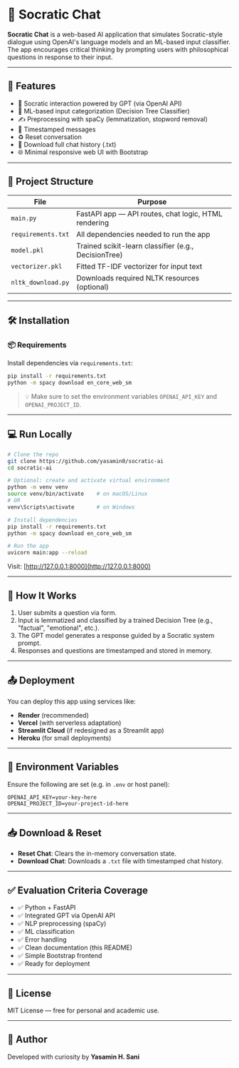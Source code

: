 # 🧠 Socratic Chat

**Socratic Chat** is a web-based AI application that simulates Socratic-style dialogue using OpenAI's language models and an ML-based input classifier. The app encourages critical thinking by prompting users with philosophical questions in response to their input.

---

## 🚀 Features

- 🔁 Socratic interaction powered by GPT (via OpenAI API)
- 🧠 ML-based input categorization (Decision Tree Classifier)
- ✍️ Preprocessing with spaCy (lemmatization, stopword removal)
- 📅 Timestamped messages
- ♻️ Reset conversation
- 📄 Download full chat history (.txt)
- 🌐 Minimal responsive web UI with Bootstrap

---

## 📁 Project Structure

| File               | Purpose                                              |
| ------------------ | ---------------------------------------------------- |
| `main.py`          | FastAPI app — API routes, chat logic, HTML rendering |
| `requirements.txt` | All dependencies needed to run the app               |
| `model.pkl`        | Trained scikit-learn classifier (e.g., DecisionTree) |
| `vectorizer.pkl`   | Fitted TF-IDF vectorizer for input text              |
| `nltk_download.py` | Downloads required NLTK resources (optional)         |

---

## 🛠️ Installation

### 📦 Requirements

Install dependencies via `requirements.txt`:

```bash
pip install -r requirements.txt
python -m spacy download en_core_web_sm
```

> 💡 Make sure to set the environment variables `OPENAI_API_KEY` and `OPENAI_PROJECT_ID`.

---

## 💻 Run Locally

```bash
# Clone the repo
git clone https://github.com/yasamin0/socratic-ai
cd socratic-ai

# Optional: create and activate virtual environment
python -m venv venv
source venv/bin/activate    # on macOS/Linux
# OR
venv\Scripts\activate       # on Windows

# Install dependencies
pip install -r requirements.txt
python -m spacy download en_core_web_sm

# Run the app
uvicorn main:app --reload
```

Visit: [http://127.0.0.1:8000](http://127.0.0.1:8000)

---

## 🧠 How It Works

1. User submits a question via form.
2. Input is lemmatized and classified by a trained Decision Tree (e.g., "factual", "emotional", etc.).
3. The GPT model generates a response guided by a Socratic system prompt.
4. Responses and questions are timestamped and stored in memory.

---

## 📤 Deployment

You can deploy this app using services like:

- **Render** (recommended)
- **Vercel** (with serverless adaptation)
- **Streamlit Cloud** (if redesigned as a Streamlit app)
- **Heroku** (for small deployments)

---

## 📑 Environment Variables

Ensure the following are set (e.g. in `.env` or host panel):

```env
OPENAI_API_KEY=your-key-here
OPENAI_PROJECT_ID=your-project-id-here
```

---

## 📥 Download & Reset

- **Reset Chat**: Clears the in-memory conversation state.
- **Download Chat**: Downloads a `.txt` file with timestamped chat history.

---

## ✅ Evaluation Criteria Coverage

- ✅ Python + FastAPI
- ✅ Integrated GPT via OpenAI API
- ✅ NLP preprocessing (spaCy)
- ✅ ML classification
- ✅ Error handling
- ✅ Clean documentation (this README)
- ✅ Simple Bootstrap frontend
- ✅ Ready for deployment

---

## 📘 License

MIT License — free for personal and academic use.

---

## 👤 Author

Developed with curiosity by **Yasamin H. Sani**
